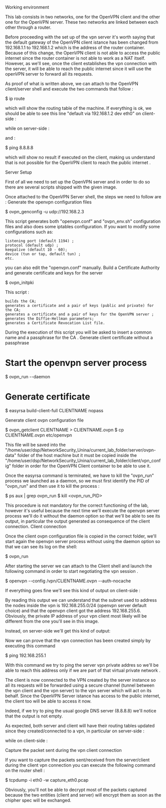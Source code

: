 Working environment

This lab consists in two networks, one for the OpenVPN client and the other one for the OpenVPN server. These two networks are linked between each other through a router.

Before proceeding with the set up of the vpn server it's worth saying that the default gateway of the OpenVPN client istance has been changed from 192.168.1.1 to 192.168.1.2 which is the address of the router container. Because of this change, the OpenVPN client is not able to access the public internet since the router container is not able to work as a NAT itself. However, as we'll see, once the client establishes the vpn connection with the server, it will be able to reach the public internet since it will use the openVPN server to forward all its requests.

As proof of what is written above, we can attach to the OpenVPN client/server shell and execute the two commands that follow :

$ ip route 

which will show the routing table of the machine. If everything is ok, we should be able to see this line "default via 192.168.1.2 dev eth0" on client-side :

while on server-side :

 

and :

$ ping 8.8.8.8 

which will show no result if executed on the client, making us understand that is not possible for the OpenVPN client to reach the public internet .

 
Server Setup

First of all we need to set up the OpenVPN server and in order to do so there are several scripts shipped with the given image.

Once attached to the OpenVPN Server shell, the steps we need to follow are :
Generate the openvpn configuration files

$ ovpn_genconfig -u udp://192.168.2.3

This script generates both "openvpn.conf" and "ovpn_env.sh" configuration files and also does some iptables configuration. If you want to modify some configurations such as:

    listening port (default 1194) ;
    protocol (default udp) ;
    keepalive (default 10 - 60);
    device (tun or tap, default tun) ;
    etc.

you can also edit the "openvpn.conf" manually.
Build a Certificate Authority and generate certificate and keys for the server

$ ovpn_initpki

This script :

    builds the CA;
    generates a certificate and a pair of keys (public and private) for the CA;
    generates a certificate and a pair of keys for the OpenVPN server ;
    generates the Diffie-Hellman parameters;
    generates a Certificate Revocation List file.

During the execution of this script you will be asked to insert a common name and a passphrase for the CA .
Generate client certificate without a passphrase

# Start the openvpn server process
$ ovpn_run --daemon
# Generate certificate
$ easyrsa build-client-full CLIENTNAME nopass

Generate client ovpn configuration file

$ ovpn_getclient CLIENTNAME > CLIENTNAME.ovpn
$ cp CLIENTNAME.ovpn etc/openvpn

This file will be saved into the "/home/user/dsp/NetworkSecurity_Unina/current_lab_folder/server/ovpn-data" folder of the host machine but it must be copied inside the "/home/user/dsp/NetworkSecurity_Unina/current_lab_folder/client/vpn_config" folder in order for the OpenVPN Client container to be able to use it. 

Once the easyrsa command is terminated, we have to kill the "ovpn_run" process we launched as a daemon, so we must first identify the PID of "ovpn_run" and then use it to kill the process :

$ ps aux | grep ovpn_run
$ kill <ovpn_run_PID>

This procedure is not mandatory for the correct functioning of the lab, however it's useful because the next time we'll execute the openvpn server process we'll do it without the daemon option so that we'll be able to see its output, in particular the output generated as consequence of the client connection.
Client connection

Once the client ovpn configuration file is copied in the correct folder, we'll start again the openvpn server process without using the daemon option so that we can see its log on the shell:

$ ovpn_run

After starting the server we can attach to the Client shell and launch the following command in order to start negotiating the vpn session .

$ openvpn --config /vpn/CLIENTNAME.ovpn --auth-nocache

If everything goes fine we'll see this kind of output on client-side :

By reading this output we can understand that the subnet used to address the nodes inside the vpn is 192.168.255.0/24 (openvpn server default choice) and that the openvpn client got the address 192.168.255.6. Obviously, the private IP address of your vpn client most likely will be different from the one you'll see in this image.

Instead, on server-side we'll get this kind of output:

 

Now we can prove that the vpn connection has been created simply by executing this command

$ ping 192.168.255.1 

With this command we try to ping the server vpn private addres so we'll be able to reach this address only if we are part of that virtual private network .

The client is now connected to the VPN created by the server instance so all its requests will be forwarded using a secure channel (tunnel between the vpn client and the vpn server) to the vpn server which will act on its behalf. Since the OpenVPN Server istance has access to the public internet, the client too will be able to access it now.

Indeed, if we try to ping the usual google DNS server (8.8.8.8) we'll notice that the output is not empty.

As expected, both server and client will have their routing tables updated since they created/connected to a vpn, in particular on server-side :

while on client-side :

 
Capture the packet sent during the vpn client connection

If you want to capture the packets sent/received from the server/client during the client vpn connection you can execute the following command on the router shell :

$ tcpdump -i eth0 -w capture_eth0.pcap 

Obviously, you'll not be able to decrypt most of the packets captured because the two entities (client and server) will encrypt them as soon as the chipher spec will be exchanged.